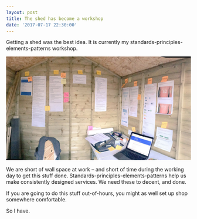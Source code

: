 ```yaml
---
layout: post
title: The shed has become a workshop
date: '2017-07-17 22:30:00'
---
```

Getting a shed was the best idea. It is currently my standards-principles-elements-patterns workshop.

![](/assets/shed-nhs-uk-patterns-workshop.jpg)

We are short of wall space at work – and short of time during the working day to get this stuff done. Standards-principles-elements-patterns help us make consistently designed services. We need these to decent, and done.

If you are going to do this stuff out-of-hours, you might as well set up shop somewhere comfortable.

So I have.
